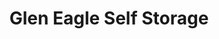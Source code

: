 ---
title: "Glen Eagle Self Storage"
url: /colorado-springs/glen-eagle-self-storage-struthers-road/
shop: storage rental
---